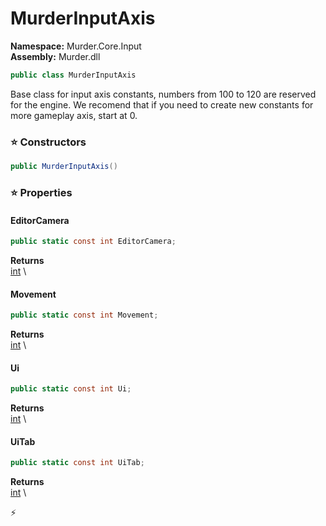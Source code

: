 # MurderInputAxis

**Namespace:** Murder.Core.Input \
**Assembly:** Murder.dll

```csharp
public class MurderInputAxis
```

Base class for input axis constants, numbers from 100 to 120 are reserved for the engine.
            We recomend that if you need to create new constants for more gameplay axis, start at 0.

### ⭐ Constructors
```csharp
public MurderInputAxis()
```

### ⭐ Properties
#### EditorCamera
```csharp
public static const int EditorCamera;
```

**Returns** \
[int](https://learn.microsoft.com/en-us/dotnet/api/System.Int32?view=net-7.0) \
#### Movement
```csharp
public static const int Movement;
```

**Returns** \
[int](https://learn.microsoft.com/en-us/dotnet/api/System.Int32?view=net-7.0) \
#### Ui
```csharp
public static const int Ui;
```

**Returns** \
[int](https://learn.microsoft.com/en-us/dotnet/api/System.Int32?view=net-7.0) \
#### UiTab
```csharp
public static const int UiTab;
```

**Returns** \
[int](https://learn.microsoft.com/en-us/dotnet/api/System.Int32?view=net-7.0) \


⚡